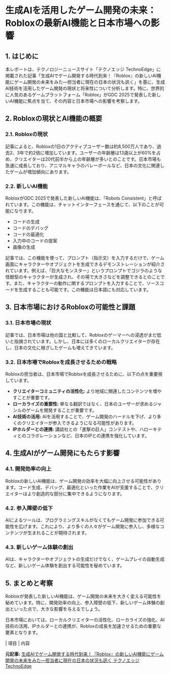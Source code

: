 # 生成AIを活用したゲーム開発の未来：Robloxの最新AI機能と日本市場への影響

## 1. はじめに

本レポートは、テクノロジーニュースサイト「テクノエッジ TechnoEdge」に掲載された記事「生成AIでゲーム開発する時代到来！『Roblox』の新しいAI機能にゲーム開発の未来をみた―担当者に現在の日本の状況も訊く」を基に、生成AI技術を活用したゲーム開発の現状と将来性について分析します。特に、世界的に人気のあるゲームプラットフォーム「Roblox」がGDC 2025で発表した新しいAI機能に焦点を当て、その内容と日本市場への影響を考察します。

## 2. Robloxの現状とAI機能の概要

### 2.1. Robloxの現状

記事によると、Robloxの1日のアクティブユーザー数は約8,500万人であり、過去2、3年で約2倍に増加しています。ユーザーの年齢層は13歳以上が60%を占め、クリエイターは20代前半から上の年齢層が多いとのことです。日本市場も急速に成長しており、アニマルキャラのバレーボールなど、日本の文化に関連したゲームが増加傾向にあります。

### 2.2. 新しいAI機能

RobloxがGDC 2025で発表した新しいAI機能は、「Robots Consistent」と呼ばれています。この機能は、チャットインターフェースを通じて、以下のことが可能になります。

* コードの生成
* コードのデバッグ
* コードの最適化
* 入力中のコードの提案
* 画像の生成

記事では、この機能を使って、プロンプト（指示文）を入力するだけで、ゲーム画面にキャラクターやオブジェクトを生成できるデモンストレーションが紹介されています。例えば、「巨大なモンスター」というプロンプトでゴジラのような怪獣型のキャラクターが生成され、その場で大きさなどを調整できるとのことです。また、キャラクターの動作に関するプロンプトを入力することで、ソースコードを生成することも可能です。この機能は日本語にも対応しています。

## 3. 日本市場におけるRobloxの可能性と課題

### 3.1. 日本市場の現状

記事では、日本市場は他の国と比較して、Robloxのゲーマーへの浸透がまだ低いと指摘されています。しかし、日本には多くのローカルクリエイターが存在し、日本の文化に根ざしたゲームも増えてきています。

### 3.2. 日本市場でRobloxを成長させるための戦略

Robloxの担当者は、日本市場でRobloxを成長させるために、以下の点を重要視しています。

* **クリエイターコミュニティの活性化:** より地域に関連したコンテンツを増やすことが重要です。
* **ローカライズの重要性:** 単なる翻訳ではなく、日本のユーザーが求めるジャンルのゲームを開発することが重要です。
* **AI技術の活用:** AIを活用することで、ゲーム開発のハードルを下げ、より多くのクリエイターが参入できるようになる可能性があります。
* **IPホルダーとの連携:** 講談社との「進撃の巨人」コンテストや、ハローキティとのコラボレーションなど、日本のIPとの連携を強化しています。

## 4. 生成AIがゲーム開発にもたらす影響

### 4.1. 開発効率の向上

Robloxの新しいAI機能は、ゲーム開発の効率を大幅に向上させる可能性があります。コード生成、デバッグ、最適化といった作業をAIが支援することで、クリエイターはより創造的な部分に集中できるようになります。

### 4.2. 参入障壁の低下

AIによるツールは、プログラミングスキルがなくてもゲーム開発に参加できる可能性を広げます。これにより、より多くの人々がゲーム開発に参入し、多様なコンテンツが生まれることが期待されます。

### 4.3. 新しいゲーム体験の創出

AIは、キャラクターやオブジェクトの生成だけでなく、ゲームプレイの自動生成など、新しいゲーム体験を創出する可能性を秘めています。

## 5. まとめと考察

Robloxが発表した新しいAI機能は、ゲーム開発の未来を大きく変える可能性を秘めています。特に、開発効率の向上、参入障壁の低下、新しいゲーム体験の創出といった点で、大きな影響を与えるでしょう。

日本市場においては、ローカルクリエイターの活性化、ローカライズの強化、AI技術の活用、IPホルダーとの連携が、Robloxの成長を加速させるための重要な要素となります。

| 項目 | 内容 

**元記事:** [生成AIでゲーム開発する時代到来！『Roblox』の新しいAI機能にゲーム開発の未来をみた―担当者に現在の日本の状況も訊く テクノエッジ TechnoEdge](https://www.techno-edge.net/article/2025/03/25/4203.html)